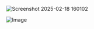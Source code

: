 
![Screenshot 2025-02-18 160102](https://github.com/user-attachments/assets/a63f8aa9-2e6a-416f-ba75-eda6157cdfc2)

![Image](https://github.com/user-attachments/assets/dc6d0c4a-e0f3-4dc7-b72d-ae4ca1bf1284)
